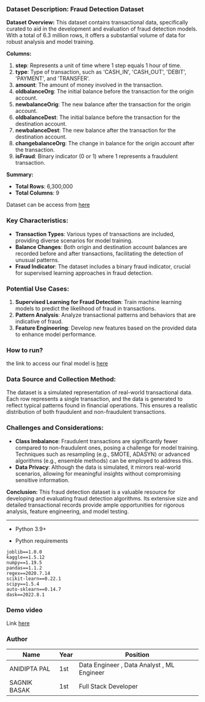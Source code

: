### **Dataset Description: Fraud Detection Dataset**

**Dataset Overview:**
This dataset contains transactional data, specifically curated to aid in the development and evaluation of fraud detection models. With a total of 6.3 million rows, it offers a substantial volume of data for robust analysis and model training. 

**Columns:**
1. **step**: Represents a unit of time where 1 step equals 1 hour of time.
2. **type**: Type of transaction, such as 'CASH_IN', 'CASH_OUT', 'DEBIT', 'PAYMENT', and 'TRANSFER'.
3. **amount**: The amount of money involved in the transaction.
4. **oldbalanceOrg**: The initial balance before the transaction for the origin account.
5. **newbalanceOrig**: The new balance after the transaction for the origin account.
6. **oldbalanceDest**: The initial balance before the transaction for the destination account.
7. **newbalanceDest**: The new balance after the transaction for the destination account.
8. **changebalanceOrg**: The change in balance for the origin account after the transaction.
9. **isFraud**: Binary indicator (0 or 1) where 1 represents a fraudulent transaction.

**Summary:**
- **Total Rows**: 6,300,000
- **Total Columns**: 9

Dataset can be access from [here](https://www.kaggle.com/datasets/anidiptapal/fraud-detection-1000-rows)

### **Key Characteristics:**
- **Transaction Types**: Various types of transactions are included, providing diverse scenarios for model training.
- **Balance Changes**: Both origin and destination account balances are recorded before and after transactions, facilitating the detection of unusual patterns.
- **Fraud Indicator**: The dataset includes a binary fraud indicator, crucial for supervised learning approaches in fraud detection.

### **Potential Use Cases:**
1. **Supervised Learning for Fraud Detection**: Train machine learning models to predict the likelihood of fraud in transactions.
2. **Pattern Analysis**: Analyze transactional patterns and behaviors that are indicative of fraud.
3. **Feature Engineering**: Develop new features based on the provided data to enhance model performance.


### How to run?
the link to access our final model is [here](https://drive.google.com/file/d/1P2HRWjud5vZ3E5PRUhqvywu9UHo8xttO/view?usp=sharing)


### **Data Source and Collection Method:**
The dataset is a simulated representation of real-world transactional data. Each row represents a single transaction, and the data is generated to reflect typical patterns found in financial operations. This ensures a realistic distribution of both fraudulent and non-fraudulent transactions.

### **Challenges and Considerations:**
- **Class Imbalance**: Fraudulent transactions are significantly fewer compared to non-fraudulent ones, posing a challenge for model training. Techniques such as resampling (e.g., SMOTE, ADASYN) or advanced algorithms (e.g., ensemble methods) can be employed to address this.
- **Data Privacy**: Although the data is simulated, it mirrors real-world scenarios, allowing for meaningful insights without compromising sensitive information.

**Conclusion:**
This fraud detection dataset is a valuable resource for developing and evaluating fraud detection algorithms. Its extensive size and detailed transactional records provide ample opportunities for rigorous analysis, feature engineering, and model testing.

---

- Python 3.9+ 

- Python requirements
```
joblib==1.0.0
kaggle==1.5.12
numpy==1.19.5
pandas==1.1.2
regex==2020.7.14
scikit-learn==0.22.1
scipy==1.5.4
auto-sklearn==0.14.7
dask==2022.8.1
```
### **Demo video**

Link [here](https://youtu.be/qHkBchgEdTg?si=mCmb0Dm8TBo88reV)


### Author
| Name | Year | Position |
|--|--|--|
|ANIDIPTA PAL| 1st|Data Engineer , Data Analyst , ML Engineer|
|SAGNIK BASAK|1st|Full Stack Developer|
